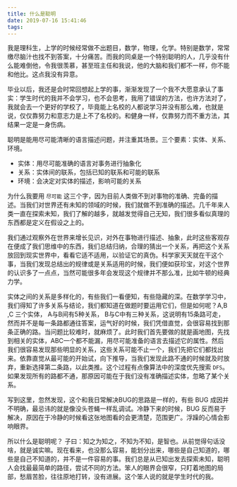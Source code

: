 ```yaml
---
title: 什么是聪明
date: 2019-07-16 15:41:46
tags:
---
```

我是理科生，上学的时候经常做不出题目，数学，物理，化学。特别是数学，常常缴尽脑汁也找不到答案，十分痛苦。而我的同桌是一个特别聪明的人，几乎没有什么能难倒他，令我很羡慕，甚至班主任和我说，他的大脑和我们都不一样，你不能和他比。这点我没有异意。

毕业以后，我还是会时常回想起上学的事，渐渐发现了一个我不大愿意承认了事实：学生时代的我并不会学习，也不会思考，我用了错误的方法，也许方法对了，我就会去一个更好的学校了，毕竟能上名校的人都说学习并没有那么难，也就是说，仅仅靠努力和意志力是上不了名校的。和健身一样，仅靠努力而不重方法，其结果一定是一身伤病。

聪明是能用尽可能清晰的语言描述问题，并注重其场景。三个要素：实体、关系、环境。
- 实体：用尽可能准确的语言对事务进行抽象化
- 关系：实体间的联系，包括已知的联系和可能的联系
- 环境：会决定对实体的描述，影响可能的关系
  
为什么我要用 `尽可能` 这三个字，因为目前人类做不到对事物的准确、完备的描述。当我们对世界还有未知的领域的时候，我们就做不到准确的描述。几千年来人类一直在探索未知，我们了解的越多，就越发觉得自己无知，我们很多看似真理的东西都是定义在假设之上的。

我们通过观察外在世界来增长见识，对外在事物进行描述、抽象，此时这些客观存在便成了我们思维中的东西，我们总结归纳，合理的猜出一个关系，再把这个关系放回到现实世界中，看看它适不适用，以验证它的真伪。科学家天天就在干这个事，当我们发现总结出的规律或是关系适用的时候，我们便如获珍宝，对这个世界的认识多了一点点，当然可能很多年会发现这个规律并不那么准，比如牛顿的经典力学。

实体之间的关系是多样化的，有些我们一看便知，有些隐藏的深。在数学学习中，我们得知了许多关系与结论，我们都知道在做题时要运用它们，但是如何呢？A,B
,C 三个实体， A与B间有5种关系， B与C中有三种关系，这说明有15条路可走，然而并不是每一条路都通往答案，运气好的时候，我们凭借直觉，会很容易找到那条正确的路。当问题比较难时，就麻烦了。此时我们首先要做的就是画地图，先找到相关的实体，ABC一个都不能漏，用尽可能准备的语言去描述它的属性。然后我们很容易发现那些明显的关系，这些关系可能不止一个，我们先把它们都找出来。依靠直觉从最可能的开始试，向下推导，当我们发现此路不通的时候就及时放弃，重新选择第二条路，以此类推。这个过程有点像算法中的深度优先搜索 `DFS`。如果发现所有的路都不通，那原因可能在于我们没有准确描述实体，忽略了某个关系。

写到这里，忽然发现，这个和我日常解决BUG的思路是一样的，有些 BUG 成因并不明确，最忌讳的就是像没头苍蝇一样乱调试。冷静下来的时候，BUG 反而易于解决，原因在于冷静的时候看这张地图看的会更清楚，范围更广。浮躁的心情会影响眼界。

所以什么是聪明呢？ 子曰：知之为知之，不知为不知，是智也。从前觉得句话没啥，就是诚实嘛。现在看来，也没那么容易，能划分出来，哪些是自己知道的，哪些是自己不知道的，并不是一件容易的事。我们总是从已知出发去探索未知，聪明人会找最最简单的路径，尝试不同的方法。笨人的眼界会很窄，只盯着地图的局部，愁眉苦脸，往往原地打转，没有进展。这个笨人说的就是学生时代的我。
